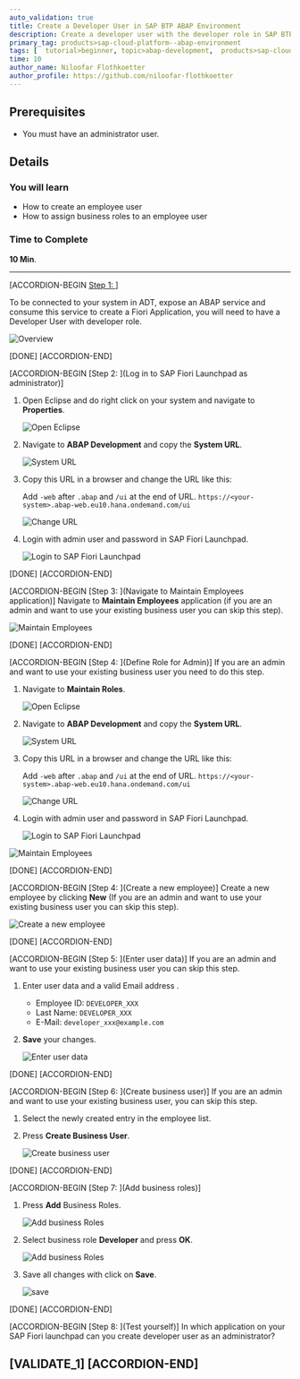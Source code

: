 ```yaml
---
auto_validation: true
title: Create a Developer User in SAP BTP ABAP Environment
description: Create a developer user with the developer role in SAP BTP ABAP Environment.
primary_tag: products>sap-cloud-platform--abap-environment
tags: [  tutorial>beginner, topic>abap-development,  products>sap-cloud-platform, tutorial>license ]
time: 10
author_name: Niloofar Flothkoetter
author_profile: https://github.com/niloofar-flothkoetter
---
```


## Prerequisites  
- You must have an administrator user.

## Details
### You will learn
- How to create an employee user
- How to assign business roles to an employee user

### Time to Complete
**10 Min**.


---

[ACCORDION-BEGIN [Step 1: ](Overview)]

To be connected to your system in ADT, expose an ABAP service and consume this service to create a Fiori Application, you will need to have a Developer User with developer role.

![Overview](Picture21.png)

[DONE]
[ACCORDION-END]

[ACCORDION-BEGIN [Step 2: ](Log in to SAP Fiori Launchpad as administrator)]
 1. Open Eclipse and do right click on your system and navigate to **Properties**.

    ![Open Eclipse](Picture17.png)

 2. Navigate to **ABAP Development** and copy the **System URL**.

    ![System URL](Picture18.png)

 3. Copy this URL in a browser and change the URL like this:

    Add `-web` after `.abap` and `/ui` at the end of URL.
    `https://<your-system>.abap-web.eu10.hana.ondemand.com/ui`

    ![Change URL](Picture20.png)

 4. Login with admin user and password in SAP Fiori Launchpad.

    ![Login to SAP Fiori Launchpad](Picture19.png)

[DONE]
[ACCORDION-END]

[ACCORDION-BEGIN [Step 3: ](Navigate to Maintain Employees application)]
Navigate to **Maintain Employees** application (if you are an admin and want to use your existing business user you can skip this step).

![Maintain Employees](Picture2.png)

[DONE]
[ACCORDION-END]

[ACCORDION-BEGIN [Step 4: ](Define Role for Admin)]
If you are an admin and want to use your existing business user you need to do this step.

1. Navigate to **Maintain Roles**.

   ![Open Eclipse](Picture17.png)

2. Navigate to **ABAP Development** and copy the **System URL**.

   ![System URL](Picture18.png)

3. Copy this URL in a browser and change the URL like this:

   Add `-web` after `.abap` and `/ui` at the end of URL.
   `https://<your-system>.abap-web.eu10.hana.ondemand.com/ui`

   ![Change URL](Picture20.png)

4. Login with admin user and password in SAP Fiori Launchpad.

   ![Login to SAP Fiori Launchpad](Picture19.png)

![Maintain Employees](Picture2.png)

[DONE]
[ACCORDION-END]

[ACCORDION-BEGIN [Step 4: ](Create a new employee)]
Create a new employee by clicking **New** (If you are an admin and want to use your existing business user you can skip this step).

![Create a new employee](Picture3.png)

[DONE]
[ACCORDION-END]

[ACCORDION-BEGIN [Step 5: ](Enter user data)]
If you are an admin and want to use your existing business user you can skip this step.
  1. Enter user data and a valid Email address .
      - Employee ID: `DEVELOPER_XXX`
      - Last Name: `DEVELOPER_XXX`
      - E-Mail: `developer_xxx@example.com`

  2. **Save** your changes.

      ![Enter user data](Picture4.png)

[DONE]
[ACCORDION-END]

[ACCORDION-BEGIN [Step 6: ](Create business user)]
If you are an admin and want to use your existing business user, you can skip this step.
  1. Select the newly created entry in the employee list.

  2. Press **Create Business User**.

      ![Create business user](Picture5.png)

[DONE]
[ACCORDION-END]

[ACCORDION-BEGIN [Step 7: ](Add business roles)]
  1. Press **Add** Business Roles.

      ![Add business Roles](Picture6.png)

  2. Select business role **Developer** and press **OK**.

      ![Add business Roles](Picture7.png)

  3. Save all changes with click on **Save**.

      ![save](Picture8.png)

[DONE]
[ACCORDION-END]

[ACCORDION-BEGIN [Step 8: ](Test yourself)]
In which application on your SAP Fiori launchpad can you create developer user as an administrator?

[VALIDATE_1]
[ACCORDION-END]
---
